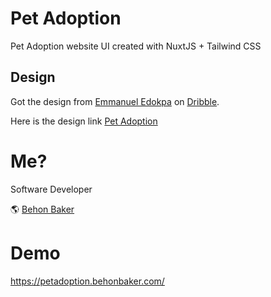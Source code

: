 # Pet Adoption

Pet Adoption website UI created with NuxtJS + Tailwind CSS

## Design

Got the design from [Emmanuel Edokpa](https://dribbble.com/maneel) on [Dribble](https://dribbble.com/).

Here is the design link [Pet Adoption](https://dribbble.com/shots/16092508/attachments/7942377?mode=media)

# Me?

Software Developer

🌎 [Behon Baker](https://behonbaker.com)

# Demo

https://petadoption.behonbaker.com/
